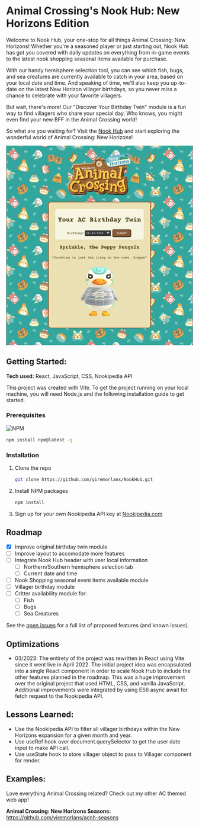 # Animal Crossing's Nook Hub: New Horizons Edition

Welcome to Nook Hub, your one-stop for all things Animal Crossing: New Horizons! Whether you're a seasoned player or just starting out, Nook Hub has got you covered with daily updates on everything from in-game events to the latest nook shopping seasonal items available for purchase.

With our handy hemisphere selection tool, you can see which fish, bugs, and sea creatures are currently available to catch in your area, based on your local date and time. And speaking of time, we'll also keep you up-to-date on the latest New Horizon villager birthdays, so you never miss a chance to celebrate with your favorite villagers.

But wait, there's more! Our "Discover Your Birthday Twin" module is a fun way to find villagers who share your special day. Who knows, you might even find your new BFF in the Animal Crossing world!

So what are you waiting for? Visit the [Nook Hub](https://yiremorlans.github.io/NookHub/) and start exploring the wonderful world of Animal Crossing: New Horizons!

![Nook Hub](https://github.com/yiremorlans/yiremorlans/blob/main/nook_hub.webp)

## Getting Started:

**Tech used:** React, JavaScript, CSS, Nookipedia API

This project was created with Vite. To get the project running on your local machine, you will need Node.js and the following installation guide to get started.

### Prerequisites

![NPM](https://img.shields.io/badge/NPM-%23000000.svg?style=for-the-badge&logo=npm&logoColor=white)

  ```sh
  npm install npm@latest -g
  ```

### Installation

1. Clone the repo
   ```sh
   git clone https://github.com/yiremorlans/NookHub.git
   ```
2. Install NPM packages
   ```sh
   npm install
   ```
3. Sign up for your own Nookipedia API key at [Nookipedia.com](https://api.nookipedia.com/)

## Roadmap

- [x] Improve original birthday twin module
- [ ] Improve layout to accomodate more features
- [ ] Integrate Nook Hub header with user local information
    - [ ] Northern/Southern hemisphere selection tab
    - [ ] Current date and time
- [ ] Nook Shopping seasonal event items available module
- [ ] Villager birthday module
- [ ] Critter availability module for:
    - [ ] Fish
    - [ ] Bugs
    - [ ] Sea Creatures

See the [open issues](https://github.com/yiremorlans/NookHub/issues) for a full list of proposed features (and known issues).
## Optimizations

- 03/2023: The entirety of the project was rewritten in React using Vite since it went live in April 2022. The initial project idea was encapsulated into a single React component in order to scale Nook Hub to include the other features planned in the roadmap. This was a huge improvement over the original project that used HTML, CSS, and vanilla JavaScript. Additional improvements were integrated by using ES6 async await for fetch request to the Nookipedia API. 

## Lessons Learned:

 - Use the Nookipedia API to filter all villager birthdays within the New Horizons expansion for a given month and year.
 - Use useRef hook over document.querySelector to get the user date input to make API call.
 - Use useState hook to store villager object to pass to Villager component for render.
    
## Examples:
Love everything Animal Crossing related? Check out my other AC themed web app!

**Animal Crossing: New Horizons Seasons:** https://github.com/yiremorlans/acnh-seasons
